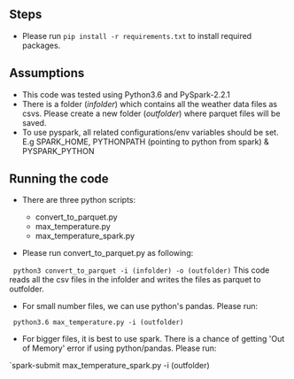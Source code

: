 ## Steps 

* Please run `pip install -r requirements.txt` to install required packages.


## Assumptions
* This code was tested using Python3.6 and PySpark-2.2.1
* There is a folder (*infolder*) which contains all the weather data files as csvs. Please create a new folder (*outfolder*) where parquet files will be saved.
* To use pyspark, all related configurations/env variables should be set. E.g SPARK_HOME, PYTHONPATH (pointing to python from spark) & PYSPARK_PYTHON


## Running the code
* There are three python scripts:
    - convert_to_parquet.py
    - max_temperature.py
    - max_temperature_spark.py
    
* Please run convert_to_parquet.py as following:

` python3 convert_to_parquet -i (infolder) -o (outfolder)`
  This code reads all the csv files in the infolder and writes the files as parquet to outfolder.

* For small number files, we can use python's pandas. Please run:

` python3.6 max_temperature.py -i (outfolder)`

* For bigger files, it is best to use spark. There is a chance of getting 'Out of Memory' error if using python/pandas. Please run:

`spark-submit max_temperature_spark.py -i (outfolder)
